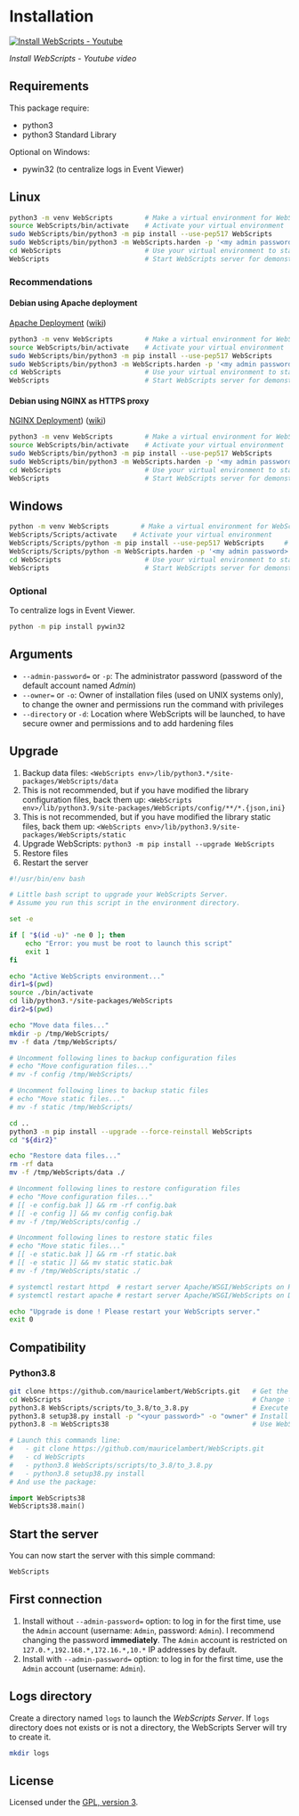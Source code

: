 # Installation

[![Install WebScripts - Youtube](https://img.youtube.com/vi/KxyEGPW1IlY/0.jpg)](http://www.youtube.com/watch?v=KxyEGPW1IlY)

*Install WebScripts - Youtube video*

## Requirements
This package require:

 - python3
 - python3 Standard Library

Optional on Windows:

 - pywin32 (to centralize logs in Event Viewer)

## Linux

```bash
python3 -m venv WebScripts        # Make a virtual environment for WebScripts
source WebScripts/bin/activate    # Activate your virtual environment
sudo WebScripts/bin/python3 -m pip install --use-pep517 WebScripts     # Install WebScripts using setup.py with pip
sudo WebScripts/bin/python3 -m WebScripts.harden -p '<my admin password>' -o '<my webscripts user>' -d 'WebScripts/'  # Harden default configurations
cd WebScripts                     # Use your virtual environment to start WebScripts
WebScripts                        # Start WebScripts server for demonstration (for production see deployment documentation)
```

### Recommendations

#### Debian using Apache deployment

[Apache Deployment](https://webscripts.readthedocs.io/en/latest/Deployment/#apache-using-wsgi-mod) ([wiki](https://github.com/mauricelambert/WebScripts/wiki/Deployment#apache-using-wsgi-mod))

```bash
python3 -m venv WebScripts        # Make a virtual environment for WebScripts
source WebScripts/bin/activate    # Activate your virtual environment
sudo WebScripts/bin/python3 -m pip install --use-pep517 WebScripts     # Install WebScripts using setup.py with pip
sudo WebScripts/bin/python3 -m WebScripts.harden -p '<my admin password>' -o 'www-data' -d 'WebScripts/'  # Harden default configurations
cd WebScripts                     # Use your virtual environment to start WebScripts
WebScripts                        # Start WebScripts server for demonstration (for production see deployment documentation)
```

#### Debian using NGINX as HTTPS proxy 

[NGINX Deployment](https://webscripts.readthedocs.io/en/latest/Deployment/#nginx-as-a-proxy-https)) ([wiki](https://github.com/mauricelambert/WebScripts/wiki/Deployment#nginx---as-a-proxy-https))

```bash
python3 -m venv WebScripts        # Make a virtual environment for WebScripts
source WebScripts/bin/activate    # Activate your virtual environment
sudo WebScripts/bin/python3 -m pip install --use-pep517 WebScripts     # Install WebScripts using setup.py with pip
sudo WebScripts/bin/python3 -m WebScripts.harden -p '<my admin password>' -o 'WebScripts' -d 'WebScripts/'  # Harden default configurations
cd WebScripts                     # Use your virtual environment to start WebScripts
WebScripts                        # Start WebScripts server for demonstration (for production see deployment documentation)
```

## Windows

```bash
python -m venv WebScripts        # Make a virtual environment for WebScripts
WebScripts/Scripts/activate    # Activate your virtual environment
WebScripts/Scripts/python -m pip install --use-pep517 WebScripts     # Install WebScripts using setup.py with pip
WebScripts/Scripts/python -m WebScripts.harden -p '<my admin password>' -o '' -d 'WebScripts/'  # Harden default configurations
cd WebScripts                     # Use your virtual environment to start WebScripts
WebScripts                        # Start WebScripts server for demonstration (for production see deployment documentation)
```

### Optional

To centralize logs in Event Viewer.

```bash
python -m pip install pywin32
```

## Arguments

 - `--admin-password=` or `-p`: The administrator password (password of the default account named *Admin*)
 - `--owner=` or `-o`: Owner of installation files (used on UNIX systems only), to change the owner and permissions run the command with privileges
 - `--directory` or `-d`: Location where WebScripts will be launched, to have secure owner and permissions and to add hardening files

## Upgrade

1. Backup data files: `<WebScripts env>/lib/python3.*/site-packages/WebScripts/data`
2. This is not recommended, but if you have modified the library configuration files, back them up: `<WebScripts env>/lib/python3.9/site-packages/WebScripts/config/**/*.{json,ini}`
3. This is not recommended, but if you have modified the library static files, back them up: `<WebScripts env>/lib/python3.9/site-packages/WebScripts/static`
4. Upgrade WebScripts: `python3 -m pip install --upgrade WebScripts`
5. Restore files
6. Restart the server

```bash
#!/usr/bin/env bash

# Little bash script to upgrade your WebScripts Server.
# Assume you run this script in the environment directory.

set -e

if [ "$(id -u)" -ne 0 ]; then
    echo "Error: you must be root to launch this script"
    exit 1
fi

echo "Active WebScripts environment..."
dir1=$(pwd)
source ./bin/activate
cd lib/python3.*/site-packages/WebScripts
dir2=$(pwd)

echo "Move data files..."
mkdir -p /tmp/WebScripts/
mv -f data /tmp/WebScripts/

# Uncomment following lines to backup configuration files
# echo "Move configuration files..."
# mv -f config /tmp/WebScripts/

# Uncomment following lines to backup static files
# echo "Move static files..."
# mv -f static /tmp/WebScripts/

cd ..
python3 -m pip install --upgrade --force-reinstall WebScripts
cd "${dir2}"

echo "Restore data files..."
rm -rf data
mv -f /tmp/WebScripts/data ./

# Uncomment following lines to restore configuration files
# echo "Move configuration files..."
# [[ -e config.bak ]] && rm -rf config.bak
# [[ -e config ]] && mv config config.bak
# mv -f /tmp/WebScripts/config ./

# Uncomment following lines to restore static files
# echo "Move static files..."
# [[ -e static.bak ]] && rm -rf static.bak
# [[ -e static ]] && mv static static.bak
# mv -f /tmp/WebScripts/static ./

# systemctl restart httpd  # restart server Apache/WSGI/WebScripts on RedHat
# systemctl restart apache # restart server Apache/WSGI/WebScripts on Debian

echo "Upgrade is done ! Please restart your WebScripts server."
exit 0
```

## Compatibility

### Python3.8

```bash
git clone https://github.com/mauricelambert/WebScripts.git   # Get the code
cd WebScripts                                                # Change the current directory
python3.8 WebScripts/scripts/to_3.8/to_3.8.py                # Execute the script for python3.8 compatibility
python3.8 setup38.py install -p "<your password>" -o "owner" # Install it
python3.8 -m WebScripts38                                    # Use WebScripts38
```

```python
# Launch this commands line:
#   - git clone https://github.com/mauricelambert/WebScripts.git
#   - cd WebScripts
#   - python3.8 WebScripts/scripts/to_3.8/to_3.8.py
#   - python3.8 setup38.py install
# And use the package:

import WebScripts38
WebScripts38.main()
```

## Start the server

You can now start the server with this simple command:

```bash
WebScripts
```

## First connection

1. Install without `--admin-password=` option: to log in for the first time, use the `Admin` account (username: `Admin`, password: `Admin`). I recommend changing the password **immediately**. The `Admin` account is restricted on `127.0.*,192.168.*,172.16.*,10.*` IP addresses by default.
2. Install with `--admin-password=` option: to log in for the first time, use the `Admin` account (username: `Admin`).

## Logs directory

Create a directory named `logs` to launch the *WebScripts Server*. If `logs` directory does not exists or is not a directory, the WebScripts Server will try to create it.

```bash
mkdir logs
```

## License

Licensed under the [GPL, version 3](https://www.gnu.org/licenses/).

